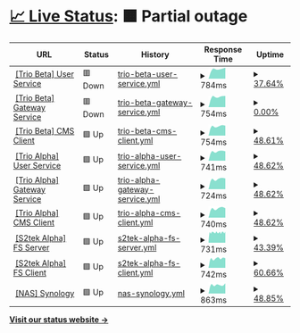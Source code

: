 # [📈 Live Status](https://nguyenvanthi.github.io/uptime): <!--live status--> **🟧 Partial outage**

<!--start: status pages-->
<!-- This summary is generated by Upptime (https://github.com/upptime/upptime) -->
<!-- Do not edit this manually, your changes will be overwritten -->
<!-- prettier-ignore -->
| URL | Status | History | Response Time | Uptime |
| --- | ------ | ------- | ------------- | ------ |
| <img alt="" src="https://icons.duckduckgo.com/ip3/user-service.uat.s2tek.net.ico" height="13"> [[Trio Beta] User Service](https://user-service.uat.s2tek.net/health) | 🟥 Down | [trio-beta-user-service.yml](https://github.com/nguyenvanthi/uptime/commits/HEAD/history/trio-beta-user-service.yml) | <details><summary><img alt="Response time graph" src="./graphs/trio-beta-user-service/response-time-week.png" height="20"> 784ms</summary><br><a href="https://nguyenvanthi.github.io/uptime/history/trio-beta-user-service"><img alt="Response time 1443" src="https://img.shields.io/endpoint?url=https%3A%2F%2Fraw.githubusercontent.com%2Fnguyenvanthi%2Fuptime%2FHEAD%2Fapi%2Ftrio-beta-user-service%2Fresponse-time.json"></a><br><a href="https://nguyenvanthi.github.io/uptime/history/trio-beta-user-service"><img alt="24-hour response time 877" src="https://img.shields.io/endpoint?url=https%3A%2F%2Fraw.githubusercontent.com%2Fnguyenvanthi%2Fuptime%2FHEAD%2Fapi%2Ftrio-beta-user-service%2Fresponse-time-day.json"></a><br><a href="https://nguyenvanthi.github.io/uptime/history/trio-beta-user-service"><img alt="7-day response time 784" src="https://img.shields.io/endpoint?url=https%3A%2F%2Fraw.githubusercontent.com%2Fnguyenvanthi%2Fuptime%2FHEAD%2Fapi%2Ftrio-beta-user-service%2Fresponse-time-week.json"></a><br><a href="https://nguyenvanthi.github.io/uptime/history/trio-beta-user-service"><img alt="30-day response time 1062" src="https://img.shields.io/endpoint?url=https%3A%2F%2Fraw.githubusercontent.com%2Fnguyenvanthi%2Fuptime%2FHEAD%2Fapi%2Ftrio-beta-user-service%2Fresponse-time-month.json"></a><br><a href="https://nguyenvanthi.github.io/uptime/history/trio-beta-user-service"><img alt="1-year response time 1443" src="https://img.shields.io/endpoint?url=https%3A%2F%2Fraw.githubusercontent.com%2Fnguyenvanthi%2Fuptime%2FHEAD%2Fapi%2Ftrio-beta-user-service%2Fresponse-time-year.json"></a></details> | <details><summary><a href="https://nguyenvanthi.github.io/uptime/history/trio-beta-user-service">37.64%</a></summary><a href="https://nguyenvanthi.github.io/uptime/history/trio-beta-user-service"><img alt="All-time uptime 93.90%" src="https://img.shields.io/endpoint?url=https%3A%2F%2Fraw.githubusercontent.com%2Fnguyenvanthi%2Fuptime%2FHEAD%2Fapi%2Ftrio-beta-user-service%2Fuptime.json"></a><br><a href="https://nguyenvanthi.github.io/uptime/history/trio-beta-user-service"><img alt="24-hour uptime 0.00%" src="https://img.shields.io/endpoint?url=https%3A%2F%2Fraw.githubusercontent.com%2Fnguyenvanthi%2Fuptime%2FHEAD%2Fapi%2Ftrio-beta-user-service%2Fuptime-day.json"></a><br><a href="https://nguyenvanthi.github.io/uptime/history/trio-beta-user-service"><img alt="7-day uptime 37.64%" src="https://img.shields.io/endpoint?url=https%3A%2F%2Fraw.githubusercontent.com%2Fnguyenvanthi%2Fuptime%2FHEAD%2Fapi%2Ftrio-beta-user-service%2Fuptime-week.json"></a><br><a href="https://nguyenvanthi.github.io/uptime/history/trio-beta-user-service"><img alt="30-day uptime 85.44%" src="https://img.shields.io/endpoint?url=https%3A%2F%2Fraw.githubusercontent.com%2Fnguyenvanthi%2Fuptime%2FHEAD%2Fapi%2Ftrio-beta-user-service%2Fuptime-month.json"></a><br><a href="https://nguyenvanthi.github.io/uptime/history/trio-beta-user-service"><img alt="1-year uptime 93.90%" src="https://img.shields.io/endpoint?url=https%3A%2F%2Fraw.githubusercontent.com%2Fnguyenvanthi%2Fuptime%2FHEAD%2Fapi%2Ftrio-beta-user-service%2Fuptime-year.json"></a></details>
| <img alt="" src="https://icons.duckduckgo.com/ip3/gateway-service.uat.s2tek.net.ico" height="13"> [[Trio Beta] Gateway Service](https://gateway-service.uat.s2tek.net/health) | 🟥 Down | [trio-beta-gateway-service.yml](https://github.com/nguyenvanthi/uptime/commits/HEAD/history/trio-beta-gateway-service.yml) | <details><summary><img alt="Response time graph" src="./graphs/trio-beta-gateway-service/response-time-week.png" height="20"> 754ms</summary><br><a href="https://nguyenvanthi.github.io/uptime/history/trio-beta-gateway-service"><img alt="Response time 715" src="https://img.shields.io/endpoint?url=https%3A%2F%2Fraw.githubusercontent.com%2Fnguyenvanthi%2Fuptime%2FHEAD%2Fapi%2Ftrio-beta-gateway-service%2Fresponse-time.json"></a><br><a href="https://nguyenvanthi.github.io/uptime/history/trio-beta-gateway-service"><img alt="24-hour response time 792" src="https://img.shields.io/endpoint?url=https%3A%2F%2Fraw.githubusercontent.com%2Fnguyenvanthi%2Fuptime%2FHEAD%2Fapi%2Ftrio-beta-gateway-service%2Fresponse-time-day.json"></a><br><a href="https://nguyenvanthi.github.io/uptime/history/trio-beta-gateway-service"><img alt="7-day response time 754" src="https://img.shields.io/endpoint?url=https%3A%2F%2Fraw.githubusercontent.com%2Fnguyenvanthi%2Fuptime%2FHEAD%2Fapi%2Ftrio-beta-gateway-service%2Fresponse-time-week.json"></a><br><a href="https://nguyenvanthi.github.io/uptime/history/trio-beta-gateway-service"><img alt="30-day response time 742" src="https://img.shields.io/endpoint?url=https%3A%2F%2Fraw.githubusercontent.com%2Fnguyenvanthi%2Fuptime%2FHEAD%2Fapi%2Ftrio-beta-gateway-service%2Fresponse-time-month.json"></a><br><a href="https://nguyenvanthi.github.io/uptime/history/trio-beta-gateway-service"><img alt="1-year response time 715" src="https://img.shields.io/endpoint?url=https%3A%2F%2Fraw.githubusercontent.com%2Fnguyenvanthi%2Fuptime%2FHEAD%2Fapi%2Ftrio-beta-gateway-service%2Fresponse-time-year.json"></a></details> | <details><summary><a href="https://nguyenvanthi.github.io/uptime/history/trio-beta-gateway-service">0.00%</a></summary><a href="https://nguyenvanthi.github.io/uptime/history/trio-beta-gateway-service"><img alt="All-time uptime 69.17%" src="https://img.shields.io/endpoint?url=https%3A%2F%2Fraw.githubusercontent.com%2Fnguyenvanthi%2Fuptime%2FHEAD%2Fapi%2Ftrio-beta-gateway-service%2Fuptime.json"></a><br><a href="https://nguyenvanthi.github.io/uptime/history/trio-beta-gateway-service"><img alt="24-hour uptime 0.00%" src="https://img.shields.io/endpoint?url=https%3A%2F%2Fraw.githubusercontent.com%2Fnguyenvanthi%2Fuptime%2FHEAD%2Fapi%2Ftrio-beta-gateway-service%2Fuptime-day.json"></a><br><a href="https://nguyenvanthi.github.io/uptime/history/trio-beta-gateway-service"><img alt="7-day uptime 0.00%" src="https://img.shields.io/endpoint?url=https%3A%2F%2Fraw.githubusercontent.com%2Fnguyenvanthi%2Fuptime%2FHEAD%2Fapi%2Ftrio-beta-gateway-service%2Fuptime-week.json"></a><br><a href="https://nguyenvanthi.github.io/uptime/history/trio-beta-gateway-service"><img alt="30-day uptime 34.23%" src="https://img.shields.io/endpoint?url=https%3A%2F%2Fraw.githubusercontent.com%2Fnguyenvanthi%2Fuptime%2FHEAD%2Fapi%2Ftrio-beta-gateway-service%2Fuptime-month.json"></a><br><a href="https://nguyenvanthi.github.io/uptime/history/trio-beta-gateway-service"><img alt="1-year uptime 69.17%" src="https://img.shields.io/endpoint?url=https%3A%2F%2Fraw.githubusercontent.com%2Fnguyenvanthi%2Fuptime%2FHEAD%2Fapi%2Ftrio-beta-gateway-service%2Fuptime-year.json"></a></details>
| <img alt="" src="https://icons.duckduckgo.com/ip3/cms-client.uat.s2tek.net.ico" height="13"> [[Trio Beta] CMS Client](https://cms-client.uat.s2tek.net/) | 🟩 Up | [trio-beta-cms-client.yml](https://github.com/nguyenvanthi/uptime/commits/HEAD/history/trio-beta-cms-client.yml) | <details><summary><img alt="Response time graph" src="./graphs/trio-beta-cms-client/response-time-week.png" height="20"> 754ms</summary><br><a href="https://nguyenvanthi.github.io/uptime/history/trio-beta-cms-client"><img alt="Response time 647" src="https://img.shields.io/endpoint?url=https%3A%2F%2Fraw.githubusercontent.com%2Fnguyenvanthi%2Fuptime%2FHEAD%2Fapi%2Ftrio-beta-cms-client%2Fresponse-time.json"></a><br><a href="https://nguyenvanthi.github.io/uptime/history/trio-beta-cms-client"><img alt="24-hour response time 812" src="https://img.shields.io/endpoint?url=https%3A%2F%2Fraw.githubusercontent.com%2Fnguyenvanthi%2Fuptime%2FHEAD%2Fapi%2Ftrio-beta-cms-client%2Fresponse-time-day.json"></a><br><a href="https://nguyenvanthi.github.io/uptime/history/trio-beta-cms-client"><img alt="7-day response time 754" src="https://img.shields.io/endpoint?url=https%3A%2F%2Fraw.githubusercontent.com%2Fnguyenvanthi%2Fuptime%2FHEAD%2Fapi%2Ftrio-beta-cms-client%2Fresponse-time-week.json"></a><br><a href="https://nguyenvanthi.github.io/uptime/history/trio-beta-cms-client"><img alt="30-day response time 748" src="https://img.shields.io/endpoint?url=https%3A%2F%2Fraw.githubusercontent.com%2Fnguyenvanthi%2Fuptime%2FHEAD%2Fapi%2Ftrio-beta-cms-client%2Fresponse-time-month.json"></a><br><a href="https://nguyenvanthi.github.io/uptime/history/trio-beta-cms-client"><img alt="1-year response time 647" src="https://img.shields.io/endpoint?url=https%3A%2F%2Fraw.githubusercontent.com%2Fnguyenvanthi%2Fuptime%2FHEAD%2Fapi%2Ftrio-beta-cms-client%2Fresponse-time-year.json"></a></details> | <details><summary><a href="https://nguyenvanthi.github.io/uptime/history/trio-beta-cms-client">48.61%</a></summary><a href="https://nguyenvanthi.github.io/uptime/history/trio-beta-cms-client"><img alt="All-time uptime 94.96%" src="https://img.shields.io/endpoint?url=https%3A%2F%2Fraw.githubusercontent.com%2Fnguyenvanthi%2Fuptime%2FHEAD%2Fapi%2Ftrio-beta-cms-client%2Fuptime.json"></a><br><a href="https://nguyenvanthi.github.io/uptime/history/trio-beta-cms-client"><img alt="24-hour uptime 76.73%" src="https://img.shields.io/endpoint?url=https%3A%2F%2Fraw.githubusercontent.com%2Fnguyenvanthi%2Fuptime%2FHEAD%2Fapi%2Ftrio-beta-cms-client%2Fuptime-day.json"></a><br><a href="https://nguyenvanthi.github.io/uptime/history/trio-beta-cms-client"><img alt="7-day uptime 48.61%" src="https://img.shields.io/endpoint?url=https%3A%2F%2Fraw.githubusercontent.com%2Fnguyenvanthi%2Fuptime%2FHEAD%2Fapi%2Ftrio-beta-cms-client%2Fuptime-week.json"></a><br><a href="https://nguyenvanthi.github.io/uptime/history/trio-beta-cms-client"><img alt="30-day uptime 87.96%" src="https://img.shields.io/endpoint?url=https%3A%2F%2Fraw.githubusercontent.com%2Fnguyenvanthi%2Fuptime%2FHEAD%2Fapi%2Ftrio-beta-cms-client%2Fuptime-month.json"></a><br><a href="https://nguyenvanthi.github.io/uptime/history/trio-beta-cms-client"><img alt="1-year uptime 94.96%" src="https://img.shields.io/endpoint?url=https%3A%2F%2Fraw.githubusercontent.com%2Fnguyenvanthi%2Fuptime%2FHEAD%2Fapi%2Ftrio-beta-cms-client%2Fuptime-year.json"></a></details>
| <img alt="" src="https://icons.duckduckgo.com/ip3/user-service.trio.s2tek.net.ico" height="13"> [[Trio Alpha] User Service](https://user-service.trio.s2tek.net/health) | 🟩 Up | [trio-alpha-user-service.yml](https://github.com/nguyenvanthi/uptime/commits/HEAD/history/trio-alpha-user-service.yml) | <details><summary><img alt="Response time graph" src="./graphs/trio-alpha-user-service/response-time-week.png" height="20"> 741ms</summary><br><a href="https://nguyenvanthi.github.io/uptime/history/trio-alpha-user-service"><img alt="Response time 2763" src="https://img.shields.io/endpoint?url=https%3A%2F%2Fraw.githubusercontent.com%2Fnguyenvanthi%2Fuptime%2FHEAD%2Fapi%2Ftrio-alpha-user-service%2Fresponse-time.json"></a><br><a href="https://nguyenvanthi.github.io/uptime/history/trio-alpha-user-service"><img alt="24-hour response time 774" src="https://img.shields.io/endpoint?url=https%3A%2F%2Fraw.githubusercontent.com%2Fnguyenvanthi%2Fuptime%2FHEAD%2Fapi%2Ftrio-alpha-user-service%2Fresponse-time-day.json"></a><br><a href="https://nguyenvanthi.github.io/uptime/history/trio-alpha-user-service"><img alt="7-day response time 741" src="https://img.shields.io/endpoint?url=https%3A%2F%2Fraw.githubusercontent.com%2Fnguyenvanthi%2Fuptime%2FHEAD%2Fapi%2Ftrio-alpha-user-service%2Fresponse-time-week.json"></a><br><a href="https://nguyenvanthi.github.io/uptime/history/trio-alpha-user-service"><img alt="30-day response time 718" src="https://img.shields.io/endpoint?url=https%3A%2F%2Fraw.githubusercontent.com%2Fnguyenvanthi%2Fuptime%2FHEAD%2Fapi%2Ftrio-alpha-user-service%2Fresponse-time-month.json"></a><br><a href="https://nguyenvanthi.github.io/uptime/history/trio-alpha-user-service"><img alt="1-year response time 2763" src="https://img.shields.io/endpoint?url=https%3A%2F%2Fraw.githubusercontent.com%2Fnguyenvanthi%2Fuptime%2FHEAD%2Fapi%2Ftrio-alpha-user-service%2Fresponse-time-year.json"></a></details> | <details><summary><a href="https://nguyenvanthi.github.io/uptime/history/trio-alpha-user-service">48.62%</a></summary><a href="https://nguyenvanthi.github.io/uptime/history/trio-alpha-user-service"><img alt="All-time uptime 94.76%" src="https://img.shields.io/endpoint?url=https%3A%2F%2Fraw.githubusercontent.com%2Fnguyenvanthi%2Fuptime%2FHEAD%2Fapi%2Ftrio-alpha-user-service%2Fuptime.json"></a><br><a href="https://nguyenvanthi.github.io/uptime/history/trio-alpha-user-service"><img alt="24-hour uptime 76.72%" src="https://img.shields.io/endpoint?url=https%3A%2F%2Fraw.githubusercontent.com%2Fnguyenvanthi%2Fuptime%2FHEAD%2Fapi%2Ftrio-alpha-user-service%2Fuptime-day.json"></a><br><a href="https://nguyenvanthi.github.io/uptime/history/trio-alpha-user-service"><img alt="7-day uptime 48.62%" src="https://img.shields.io/endpoint?url=https%3A%2F%2Fraw.githubusercontent.com%2Fnguyenvanthi%2Fuptime%2FHEAD%2Fapi%2Ftrio-alpha-user-service%2Fuptime-week.json"></a><br><a href="https://nguyenvanthi.github.io/uptime/history/trio-alpha-user-service"><img alt="30-day uptime 87.82%" src="https://img.shields.io/endpoint?url=https%3A%2F%2Fraw.githubusercontent.com%2Fnguyenvanthi%2Fuptime%2FHEAD%2Fapi%2Ftrio-alpha-user-service%2Fuptime-month.json"></a><br><a href="https://nguyenvanthi.github.io/uptime/history/trio-alpha-user-service"><img alt="1-year uptime 94.76%" src="https://img.shields.io/endpoint?url=https%3A%2F%2Fraw.githubusercontent.com%2Fnguyenvanthi%2Fuptime%2FHEAD%2Fapi%2Ftrio-alpha-user-service%2Fuptime-year.json"></a></details>
| <img alt="" src="https://icons.duckduckgo.com/ip3/gateway-service.trio.s2tek.net.ico" height="13"> [[Trio Alpha] Gateway Service](https://gateway-service.trio.s2tek.net/health) | 🟩 Up | [trio-alpha-gateway-service.yml](https://github.com/nguyenvanthi/uptime/commits/HEAD/history/trio-alpha-gateway-service.yml) | <details><summary><img alt="Response time graph" src="./graphs/trio-alpha-gateway-service/response-time-week.png" height="20"> 724ms</summary><br><a href="https://nguyenvanthi.github.io/uptime/history/trio-alpha-gateway-service"><img alt="Response time 697" src="https://img.shields.io/endpoint?url=https%3A%2F%2Fraw.githubusercontent.com%2Fnguyenvanthi%2Fuptime%2FHEAD%2Fapi%2Ftrio-alpha-gateway-service%2Fresponse-time.json"></a><br><a href="https://nguyenvanthi.github.io/uptime/history/trio-alpha-gateway-service"><img alt="24-hour response time 781" src="https://img.shields.io/endpoint?url=https%3A%2F%2Fraw.githubusercontent.com%2Fnguyenvanthi%2Fuptime%2FHEAD%2Fapi%2Ftrio-alpha-gateway-service%2Fresponse-time-day.json"></a><br><a href="https://nguyenvanthi.github.io/uptime/history/trio-alpha-gateway-service"><img alt="7-day response time 724" src="https://img.shields.io/endpoint?url=https%3A%2F%2Fraw.githubusercontent.com%2Fnguyenvanthi%2Fuptime%2FHEAD%2Fapi%2Ftrio-alpha-gateway-service%2Fresponse-time-week.json"></a><br><a href="https://nguyenvanthi.github.io/uptime/history/trio-alpha-gateway-service"><img alt="30-day response time 719" src="https://img.shields.io/endpoint?url=https%3A%2F%2Fraw.githubusercontent.com%2Fnguyenvanthi%2Fuptime%2FHEAD%2Fapi%2Ftrio-alpha-gateway-service%2Fresponse-time-month.json"></a><br><a href="https://nguyenvanthi.github.io/uptime/history/trio-alpha-gateway-service"><img alt="1-year response time 697" src="https://img.shields.io/endpoint?url=https%3A%2F%2Fraw.githubusercontent.com%2Fnguyenvanthi%2Fuptime%2FHEAD%2Fapi%2Ftrio-alpha-gateway-service%2Fresponse-time-year.json"></a></details> | <details><summary><a href="https://nguyenvanthi.github.io/uptime/history/trio-alpha-gateway-service">48.62%</a></summary><a href="https://nguyenvanthi.github.io/uptime/history/trio-alpha-gateway-service"><img alt="All-time uptime 86.39%" src="https://img.shields.io/endpoint?url=https%3A%2F%2Fraw.githubusercontent.com%2Fnguyenvanthi%2Fuptime%2FHEAD%2Fapi%2Ftrio-alpha-gateway-service%2Fuptime.json"></a><br><a href="https://nguyenvanthi.github.io/uptime/history/trio-alpha-gateway-service"><img alt="24-hour uptime 76.72%" src="https://img.shields.io/endpoint?url=https%3A%2F%2Fraw.githubusercontent.com%2Fnguyenvanthi%2Fuptime%2FHEAD%2Fapi%2Ftrio-alpha-gateway-service%2Fuptime-day.json"></a><br><a href="https://nguyenvanthi.github.io/uptime/history/trio-alpha-gateway-service"><img alt="7-day uptime 48.62%" src="https://img.shields.io/endpoint?url=https%3A%2F%2Fraw.githubusercontent.com%2Fnguyenvanthi%2Fuptime%2FHEAD%2Fapi%2Ftrio-alpha-gateway-service%2Fuptime-week.json"></a><br><a href="https://nguyenvanthi.github.io/uptime/history/trio-alpha-gateway-service"><img alt="30-day uptime 79.66%" src="https://img.shields.io/endpoint?url=https%3A%2F%2Fraw.githubusercontent.com%2Fnguyenvanthi%2Fuptime%2FHEAD%2Fapi%2Ftrio-alpha-gateway-service%2Fuptime-month.json"></a><br><a href="https://nguyenvanthi.github.io/uptime/history/trio-alpha-gateway-service"><img alt="1-year uptime 86.39%" src="https://img.shields.io/endpoint?url=https%3A%2F%2Fraw.githubusercontent.com%2Fnguyenvanthi%2Fuptime%2FHEAD%2Fapi%2Ftrio-alpha-gateway-service%2Fuptime-year.json"></a></details>
| <img alt="" src="https://icons.duckduckgo.com/ip3/cms-client.trio.s2tek.net.ico" height="13"> [[Trio Alpha] CMS Client](https://cms-client.trio.s2tek.net/) | 🟩 Up | [trio-alpha-cms-client.yml](https://github.com/nguyenvanthi/uptime/commits/HEAD/history/trio-alpha-cms-client.yml) | <details><summary><img alt="Response time graph" src="./graphs/trio-alpha-cms-client/response-time-week.png" height="20"> 740ms</summary><br><a href="https://nguyenvanthi.github.io/uptime/history/trio-alpha-cms-client"><img alt="Response time 691" src="https://img.shields.io/endpoint?url=https%3A%2F%2Fraw.githubusercontent.com%2Fnguyenvanthi%2Fuptime%2FHEAD%2Fapi%2Ftrio-alpha-cms-client%2Fresponse-time.json"></a><br><a href="https://nguyenvanthi.github.io/uptime/history/trio-alpha-cms-client"><img alt="24-hour response time 799" src="https://img.shields.io/endpoint?url=https%3A%2F%2Fraw.githubusercontent.com%2Fnguyenvanthi%2Fuptime%2FHEAD%2Fapi%2Ftrio-alpha-cms-client%2Fresponse-time-day.json"></a><br><a href="https://nguyenvanthi.github.io/uptime/history/trio-alpha-cms-client"><img alt="7-day response time 740" src="https://img.shields.io/endpoint?url=https%3A%2F%2Fraw.githubusercontent.com%2Fnguyenvanthi%2Fuptime%2FHEAD%2Fapi%2Ftrio-alpha-cms-client%2Fresponse-time-week.json"></a><br><a href="https://nguyenvanthi.github.io/uptime/history/trio-alpha-cms-client"><img alt="30-day response time 707" src="https://img.shields.io/endpoint?url=https%3A%2F%2Fraw.githubusercontent.com%2Fnguyenvanthi%2Fuptime%2FHEAD%2Fapi%2Ftrio-alpha-cms-client%2Fresponse-time-month.json"></a><br><a href="https://nguyenvanthi.github.io/uptime/history/trio-alpha-cms-client"><img alt="1-year response time 691" src="https://img.shields.io/endpoint?url=https%3A%2F%2Fraw.githubusercontent.com%2Fnguyenvanthi%2Fuptime%2FHEAD%2Fapi%2Ftrio-alpha-cms-client%2Fresponse-time-year.json"></a></details> | <details><summary><a href="https://nguyenvanthi.github.io/uptime/history/trio-alpha-cms-client">48.62%</a></summary><a href="https://nguyenvanthi.github.io/uptime/history/trio-alpha-cms-client"><img alt="All-time uptime 94.97%" src="https://img.shields.io/endpoint?url=https%3A%2F%2Fraw.githubusercontent.com%2Fnguyenvanthi%2Fuptime%2FHEAD%2Fapi%2Ftrio-alpha-cms-client%2Fuptime.json"></a><br><a href="https://nguyenvanthi.github.io/uptime/history/trio-alpha-cms-client"><img alt="24-hour uptime 76.71%" src="https://img.shields.io/endpoint?url=https%3A%2F%2Fraw.githubusercontent.com%2Fnguyenvanthi%2Fuptime%2FHEAD%2Fapi%2Ftrio-alpha-cms-client%2Fuptime-day.json"></a><br><a href="https://nguyenvanthi.github.io/uptime/history/trio-alpha-cms-client"><img alt="7-day uptime 48.62%" src="https://img.shields.io/endpoint?url=https%3A%2F%2Fraw.githubusercontent.com%2Fnguyenvanthi%2Fuptime%2FHEAD%2Fapi%2Ftrio-alpha-cms-client%2Fuptime-week.json"></a><br><a href="https://nguyenvanthi.github.io/uptime/history/trio-alpha-cms-client"><img alt="30-day uptime 87.96%" src="https://img.shields.io/endpoint?url=https%3A%2F%2Fraw.githubusercontent.com%2Fnguyenvanthi%2Fuptime%2FHEAD%2Fapi%2Ftrio-alpha-cms-client%2Fuptime-month.json"></a><br><a href="https://nguyenvanthi.github.io/uptime/history/trio-alpha-cms-client"><img alt="1-year uptime 94.97%" src="https://img.shields.io/endpoint?url=https%3A%2F%2Fraw.githubusercontent.com%2Fnguyenvanthi%2Fuptime%2FHEAD%2Fapi%2Ftrio-alpha-cms-client%2Fuptime-year.json"></a></details>
| <img alt="" src="https://icons.duckduckgo.com/ip3/fishing-card-server.s2tek.net.ico" height="13"> [[S2tek Alpha] FS Server](https://fishing-card-server.s2tek.net/health) | 🟩 Up | [s2tek-alpha-fs-server.yml](https://github.com/nguyenvanthi/uptime/commits/HEAD/history/s2tek-alpha-fs-server.yml) | <details><summary><img alt="Response time graph" src="./graphs/s2tek-alpha-fs-server/response-time-week.png" height="20"> 731ms</summary><br><a href="https://nguyenvanthi.github.io/uptime/history/s2tek-alpha-fs-server"><img alt="Response time 696" src="https://img.shields.io/endpoint?url=https%3A%2F%2Fraw.githubusercontent.com%2Fnguyenvanthi%2Fuptime%2FHEAD%2Fapi%2Fs2tek-alpha-fs-server%2Fresponse-time.json"></a><br><a href="https://nguyenvanthi.github.io/uptime/history/s2tek-alpha-fs-server"><img alt="24-hour response time 752" src="https://img.shields.io/endpoint?url=https%3A%2F%2Fraw.githubusercontent.com%2Fnguyenvanthi%2Fuptime%2FHEAD%2Fapi%2Fs2tek-alpha-fs-server%2Fresponse-time-day.json"></a><br><a href="https://nguyenvanthi.github.io/uptime/history/s2tek-alpha-fs-server"><img alt="7-day response time 731" src="https://img.shields.io/endpoint?url=https%3A%2F%2Fraw.githubusercontent.com%2Fnguyenvanthi%2Fuptime%2FHEAD%2Fapi%2Fs2tek-alpha-fs-server%2Fresponse-time-week.json"></a><br><a href="https://nguyenvanthi.github.io/uptime/history/s2tek-alpha-fs-server"><img alt="30-day response time 711" src="https://img.shields.io/endpoint?url=https%3A%2F%2Fraw.githubusercontent.com%2Fnguyenvanthi%2Fuptime%2FHEAD%2Fapi%2Fs2tek-alpha-fs-server%2Fresponse-time-month.json"></a><br><a href="https://nguyenvanthi.github.io/uptime/history/s2tek-alpha-fs-server"><img alt="1-year response time 696" src="https://img.shields.io/endpoint?url=https%3A%2F%2Fraw.githubusercontent.com%2Fnguyenvanthi%2Fuptime%2FHEAD%2Fapi%2Fs2tek-alpha-fs-server%2Fresponse-time-year.json"></a></details> | <details><summary><a href="https://nguyenvanthi.github.io/uptime/history/s2tek-alpha-fs-server">43.39%</a></summary><a href="https://nguyenvanthi.github.io/uptime/history/s2tek-alpha-fs-server"><img alt="All-time uptime 77.51%" src="https://img.shields.io/endpoint?url=https%3A%2F%2Fraw.githubusercontent.com%2Fnguyenvanthi%2Fuptime%2FHEAD%2Fapi%2Fs2tek-alpha-fs-server%2Fuptime.json"></a><br><a href="https://nguyenvanthi.github.io/uptime/history/s2tek-alpha-fs-server"><img alt="24-hour uptime 3.61%" src="https://img.shields.io/endpoint?url=https%3A%2F%2Fraw.githubusercontent.com%2Fnguyenvanthi%2Fuptime%2FHEAD%2Fapi%2Fs2tek-alpha-fs-server%2Fuptime-day.json"></a><br><a href="https://nguyenvanthi.github.io/uptime/history/s2tek-alpha-fs-server"><img alt="7-day uptime 43.39%" src="https://img.shields.io/endpoint?url=https%3A%2F%2Fraw.githubusercontent.com%2Fnguyenvanthi%2Fuptime%2FHEAD%2Fapi%2Fs2tek-alpha-fs-server%2Fuptime-week.json"></a><br><a href="https://nguyenvanthi.github.io/uptime/history/s2tek-alpha-fs-server"><img alt="30-day uptime 57.68%" src="https://img.shields.io/endpoint?url=https%3A%2F%2Fraw.githubusercontent.com%2Fnguyenvanthi%2Fuptime%2FHEAD%2Fapi%2Fs2tek-alpha-fs-server%2Fuptime-month.json"></a><br><a href="https://nguyenvanthi.github.io/uptime/history/s2tek-alpha-fs-server"><img alt="1-year uptime 77.51%" src="https://img.shields.io/endpoint?url=https%3A%2F%2Fraw.githubusercontent.com%2Fnguyenvanthi%2Fuptime%2FHEAD%2Fapi%2Fs2tek-alpha-fs-server%2Fuptime-year.json"></a></details>
| <img alt="" src="https://icons.duckduckgo.com/ip3/fishing-card-client.s2tek.net.ico" height="13"> [[S2tek Alpha] FS Client](https://fishing-card-client.s2tek.net) | 🟩 Up | [s2tek-alpha-fs-client.yml](https://github.com/nguyenvanthi/uptime/commits/HEAD/history/s2tek-alpha-fs-client.yml) | <details><summary><img alt="Response time graph" src="./graphs/s2tek-alpha-fs-client/response-time-week.png" height="20"> 742ms</summary><br><a href="https://nguyenvanthi.github.io/uptime/history/s2tek-alpha-fs-client"><img alt="Response time 810" src="https://img.shields.io/endpoint?url=https%3A%2F%2Fraw.githubusercontent.com%2Fnguyenvanthi%2Fuptime%2FHEAD%2Fapi%2Fs2tek-alpha-fs-client%2Fresponse-time.json"></a><br><a href="https://nguyenvanthi.github.io/uptime/history/s2tek-alpha-fs-client"><img alt="24-hour response time 788" src="https://img.shields.io/endpoint?url=https%3A%2F%2Fraw.githubusercontent.com%2Fnguyenvanthi%2Fuptime%2FHEAD%2Fapi%2Fs2tek-alpha-fs-client%2Fresponse-time-day.json"></a><br><a href="https://nguyenvanthi.github.io/uptime/history/s2tek-alpha-fs-client"><img alt="7-day response time 742" src="https://img.shields.io/endpoint?url=https%3A%2F%2Fraw.githubusercontent.com%2Fnguyenvanthi%2Fuptime%2FHEAD%2Fapi%2Fs2tek-alpha-fs-client%2Fresponse-time-week.json"></a><br><a href="https://nguyenvanthi.github.io/uptime/history/s2tek-alpha-fs-client"><img alt="30-day response time 1104" src="https://img.shields.io/endpoint?url=https%3A%2F%2Fraw.githubusercontent.com%2Fnguyenvanthi%2Fuptime%2FHEAD%2Fapi%2Fs2tek-alpha-fs-client%2Fresponse-time-month.json"></a><br><a href="https://nguyenvanthi.github.io/uptime/history/s2tek-alpha-fs-client"><img alt="1-year response time 810" src="https://img.shields.io/endpoint?url=https%3A%2F%2Fraw.githubusercontent.com%2Fnguyenvanthi%2Fuptime%2FHEAD%2Fapi%2Fs2tek-alpha-fs-client%2Fresponse-time-year.json"></a></details> | <details><summary><a href="https://nguyenvanthi.github.io/uptime/history/s2tek-alpha-fs-client">60.66%</a></summary><a href="https://nguyenvanthi.github.io/uptime/history/s2tek-alpha-fs-client"><img alt="All-time uptime 84.52%" src="https://img.shields.io/endpoint?url=https%3A%2F%2Fraw.githubusercontent.com%2Fnguyenvanthi%2Fuptime%2FHEAD%2Fapi%2Fs2tek-alpha-fs-client%2Fuptime.json"></a><br><a href="https://nguyenvanthi.github.io/uptime/history/s2tek-alpha-fs-client"><img alt="24-hour uptime 96.08%" src="https://img.shields.io/endpoint?url=https%3A%2F%2Fraw.githubusercontent.com%2Fnguyenvanthi%2Fuptime%2FHEAD%2Fapi%2Fs2tek-alpha-fs-client%2Fuptime-day.json"></a><br><a href="https://nguyenvanthi.github.io/uptime/history/s2tek-alpha-fs-client"><img alt="7-day uptime 60.66%" src="https://img.shields.io/endpoint?url=https%3A%2F%2Fraw.githubusercontent.com%2Fnguyenvanthi%2Fuptime%2FHEAD%2Fapi%2Fs2tek-alpha-fs-client%2Fuptime-week.json"></a><br><a href="https://nguyenvanthi.github.io/uptime/history/s2tek-alpha-fs-client"><img alt="30-day uptime 61.94%" src="https://img.shields.io/endpoint?url=https%3A%2F%2Fraw.githubusercontent.com%2Fnguyenvanthi%2Fuptime%2FHEAD%2Fapi%2Fs2tek-alpha-fs-client%2Fuptime-month.json"></a><br><a href="https://nguyenvanthi.github.io/uptime/history/s2tek-alpha-fs-client"><img alt="1-year uptime 84.52%" src="https://img.shields.io/endpoint?url=https%3A%2F%2Fraw.githubusercontent.com%2Fnguyenvanthi%2Fuptime%2FHEAD%2Fapi%2Fs2tek-alpha-fs-client%2Fuptime-year.json"></a></details>
| <img alt="" src="https://icons.duckduckgo.com/ip3/nas.s2tek.net.ico" height="13"> [[NAS] Synology](https://nas.s2tek.net) | 🟩 Up | [nas-synology.yml](https://github.com/nguyenvanthi/uptime/commits/HEAD/history/nas-synology.yml) | <details><summary><img alt="Response time graph" src="./graphs/nas-synology/response-time-week.png" height="20"> 863ms</summary><br><a href="https://nguyenvanthi.github.io/uptime/history/nas-synology"><img alt="Response time 965" src="https://img.shields.io/endpoint?url=https%3A%2F%2Fraw.githubusercontent.com%2Fnguyenvanthi%2Fuptime%2FHEAD%2Fapi%2Fnas-synology%2Fresponse-time.json"></a><br><a href="https://nguyenvanthi.github.io/uptime/history/nas-synology"><img alt="24-hour response time 840" src="https://img.shields.io/endpoint?url=https%3A%2F%2Fraw.githubusercontent.com%2Fnguyenvanthi%2Fuptime%2FHEAD%2Fapi%2Fnas-synology%2Fresponse-time-day.json"></a><br><a href="https://nguyenvanthi.github.io/uptime/history/nas-synology"><img alt="7-day response time 863" src="https://img.shields.io/endpoint?url=https%3A%2F%2Fraw.githubusercontent.com%2Fnguyenvanthi%2Fuptime%2FHEAD%2Fapi%2Fnas-synology%2Fresponse-time-week.json"></a><br><a href="https://nguyenvanthi.github.io/uptime/history/nas-synology"><img alt="30-day response time 881" src="https://img.shields.io/endpoint?url=https%3A%2F%2Fraw.githubusercontent.com%2Fnguyenvanthi%2Fuptime%2FHEAD%2Fapi%2Fnas-synology%2Fresponse-time-month.json"></a><br><a href="https://nguyenvanthi.github.io/uptime/history/nas-synology"><img alt="1-year response time 965" src="https://img.shields.io/endpoint?url=https%3A%2F%2Fraw.githubusercontent.com%2Fnguyenvanthi%2Fuptime%2FHEAD%2Fapi%2Fnas-synology%2Fresponse-time-year.json"></a></details> | <details><summary><a href="https://nguyenvanthi.github.io/uptime/history/nas-synology">48.85%</a></summary><a href="https://nguyenvanthi.github.io/uptime/history/nas-synology"><img alt="All-time uptime 95.14%" src="https://img.shields.io/endpoint?url=https%3A%2F%2Fraw.githubusercontent.com%2Fnguyenvanthi%2Fuptime%2FHEAD%2Fapi%2Fnas-synology%2Fuptime.json"></a><br><a href="https://nguyenvanthi.github.io/uptime/history/nas-synology"><img alt="24-hour uptime 78.30%" src="https://img.shields.io/endpoint?url=https%3A%2F%2Fraw.githubusercontent.com%2Fnguyenvanthi%2Fuptime%2FHEAD%2Fapi%2Fnas-synology%2Fuptime-day.json"></a><br><a href="https://nguyenvanthi.github.io/uptime/history/nas-synology"><img alt="7-day uptime 48.85%" src="https://img.shields.io/endpoint?url=https%3A%2F%2Fraw.githubusercontent.com%2Fnguyenvanthi%2Fuptime%2FHEAD%2Fapi%2Fnas-synology%2Fuptime-week.json"></a><br><a href="https://nguyenvanthi.github.io/uptime/history/nas-synology"><img alt="30-day uptime 88.02%" src="https://img.shields.io/endpoint?url=https%3A%2F%2Fraw.githubusercontent.com%2Fnguyenvanthi%2Fuptime%2FHEAD%2Fapi%2Fnas-synology%2Fuptime-month.json"></a><br><a href="https://nguyenvanthi.github.io/uptime/history/nas-synology"><img alt="1-year uptime 95.14%" src="https://img.shields.io/endpoint?url=https%3A%2F%2Fraw.githubusercontent.com%2Fnguyenvanthi%2Fuptime%2FHEAD%2Fapi%2Fnas-synology%2Fuptime-year.json"></a></details>

<!--end: status pages-->

[**Visit our status website →**](https://nguyenvanthi.github.io/uptime)
